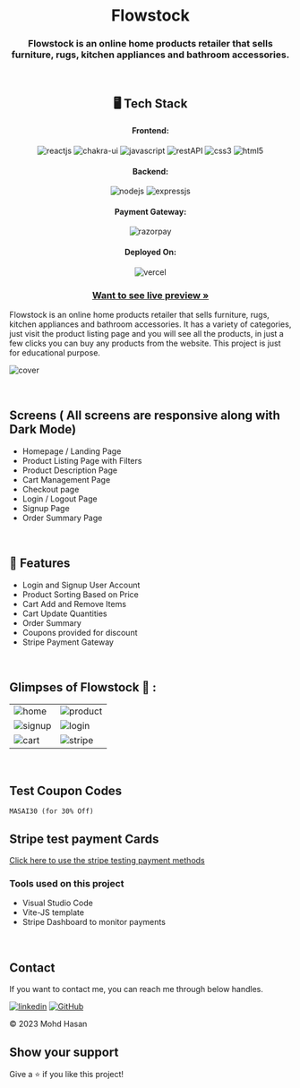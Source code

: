 <h1 align="center">Flowstock</h1>

<h3 align="center">
Flowstock is an online home products retailer that sells furniture, rugs, kitchen appliances and bathroom accessories. </h3>

<br />

<h2 align="center">🖥️ Tech Stack</h2>


<h4 align="center">Frontend:</h4>

<p align="center">
  <img src="https://img.shields.io/badge/React-20232A?style=for-the-badge&logo=react&logoColor=61DAFB" alt="reactjs" />
  <img src="https://img.shields.io/badge/Chakra%20UI-3bc7bd?style=for-the-badge&logo=chakraui&logoColor=white" alt="chakra-ui" />
  <img src="https://img.shields.io/badge/JavaScript-323330?style=for-the-badge&logo=javascript&logoColor=F7DF1E" alt="javascript" />
  <img src="https://img.shields.io/badge/Rest_API-02303A?style=for-the-badge&logo=react-router&logoColor=white" alt="restAPI" />
  <img src="https://img.shields.io/badge/CSS3-1572B6?style=for-the-badge&logo=css3&logoColor=white" alt="css3" />
  <img src="https://img.shields.io/badge/HTML5-E34F26?style=for-the-badge&logo=html5&logoColor=white" alt="html5" />
</p>


<h4 align="center">Backend:</h4>

<p align="center">
  <img src="https://img.shields.io/badge/Node.js-339933?style=for-the-badge&logo=nodedotjs&logoColor=white" alt="nodejs" />
  <img src="https://img.shields.io/badge/Express.js-000000?style=for-the-badge&logo=express&logoColor=white" alt="expressjs" />
</p>


<h4 align="center">Payment Gateway:</h4>

<p align="center">
  <img src="https://img.shields.io/badge/Stripe-626CD9?style=for-the-badge&logo=Stripe&logoColor=white" alt="razorpay" />
</p>


<h4 align="center">Deployed On:</h4>

<p align="center">
  <img src="https://img.shields.io/badge/Vercel-000000?style=for-the-badge&logo=vercel&logoColor=white" alt="vercel" />
</p>



<h3 align="center"><a href="https://flowstock-e-commerce.vercel.app/"><strong>Want to see live preview »</strong></a></h3>



Flowstock is an online home products retailer that sells furniture, rugs, kitchen appliances and bathroom accessories. It has a variety of categories, just visit the product listing page and you will see all the products, in just a few clicks you can buy any products from the website. This project is just for educational purpose.



![cover](https://alih6051.github.io/static/media/flowstock.86946354d7477e94672a.png)

<br />

## Screens ( All screens are responsive along with Dark Mode)
- Homepage / Landing Page
- Product Listing Page with Filters
- Product Description Page
- Cart Management Page
- Checkout page
- Login / Logout Page
- Signup Page
- Order Summary Page


<br />


## 🚀 Features
- Login and Signup User Account
- Product Sorting Based on Price
- Cart Add and Remove Items 
- Cart Update Quantities 
- Order Summary
- Coupons provided for discount
- Stripe Payment Gateway

<br />

## Glimpses of Flowstock 🙈 :


<table>
  <tr>
    <td><img src="https://i.ibb.co/xqxHXtr/Home.png" alt="home" /></td>
    <td><img src="https://i.ibb.co/1rLZBSC/Product.png" alt="product" /></td>
  </tr>
  <tr>
    <td><img src="https://i.ibb.co/5FC9X2D/signup.png" alt="signup" /></td>
    <td><img src="https://i.ibb.co/PjjWWSx/account.png" alt="login" /></td>
  </tr>
  <tr>
    <td><img src="https://i.ibb.co/LrnShrJ/cart.png" alt="cart" /></td>
    <td><img src="https://i.ibb.co/Vt2GWCR/payment.png" alt="stripe" /></td>
  </tr>
</table>

<br />

## Test Coupon Codes
```
MASAI30 (for 30% Off)

```

## Stripe test payment Cards

[Click here to use the stripe testing payment methods](https://stripe.com/docs/testing)



### Tools used on this project

- Visual Studio Code
- Vite-JS template
- Stripe Dashboard to monitor payments

<br />



## Contact

If you want to contact me, you can reach me through below handles.

[![linkedin](https://img.shields.io/badge/Masm_Hasan-0077B5?style=for-the-badge&logo=linkedin&logoColor=white)](https://www.linkedin.com/in/masumraja/)
[![GitHub](https://img.shields.io/badge/Mohd_Hasan-20232A?style=for-the-badge&logo=Github&logoColor=white)](https://github.com/masum-raja)

© 2023 Mohd Hasan



## Show your support

Give a ⭐️ if you like this project!
